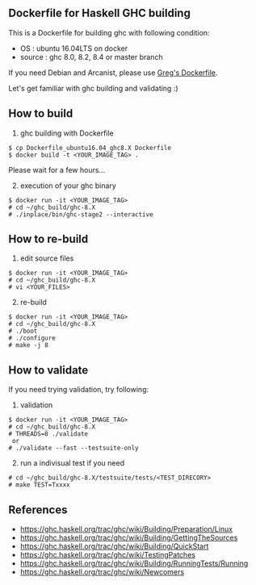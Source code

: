 
Dockerfile for Haskell GHC building
-----------------------------------

This is a Dockerfile for building ghc with following condition:
  * OS     : ubuntu 16.04LTS on docker
  * source : ghc 8.0, 8.2, 8.4 or master branch

If you need Debian and Arcanist, please use [Greg's Dockerfile][1].

Let's get familiar with ghc building and validating :)


## How to build

1. ghc building with Dockerfile
  ```
  $ cp Dockerfile_ubuntu16.04_ghc8.X Dockerfile
  $ docker build -t <YOUR_IMAGE_TAG> .
  ```
  Please wait for a few hours...

2. execution of your ghc binary
  ```
  $ docker run -it <YOUR_IMAGE_TAG>
  # cd ~/ghc_build/ghc-8.X
  # ./inplace/bin/ghc-stage2 --interactive
  ```


## How to re-build

1. edit source files
  ```
  $ docker run -it <YOUR_IMAGE_TAG>
  # cd ~/ghc_build/ghc-8.X
  # vi <YOUR_FILES>
  ```

2. re-build
  ```
  $ docker run -it <YOUR_IMAGE_TAG>
  # cd ~/ghc_build/ghc-8.X
  # ./boot
  # ./configure
  # make -j 8      
  ```


## How to validate

  If you need trying validation, try following:

  1. validation

  ```
  $ docker run -it <YOUR_IMAGE_TAG>
  # cd ~/ghc_build/ghc-8.X
  # THREADS=8 ./validate
   or
  # ./validate --fast --testsuite-only
  ```

  2. run a indivisual test if you need
  ```
  # cd ~/ghc_build/ghc-8.X/testsuite/tests/<TEST_DIRECORY>
  # make TEST=Txxxx
  ```


## References

 * https://ghc.haskell.org/trac/ghc/wiki/Building/Preparation/Linux
 * https://ghc.haskell.org/trac/ghc/wiki/Building/GettingTheSources
 * https://ghc.haskell.org/trac/ghc/wiki/Building/QuickStart
 * https://ghc.haskell.org/trac/ghc/wiki/TestingPatches
 * https://ghc.haskell.org/trac/ghc/wiki/Building/RunningTests/Running
 * https://ghc.haskell.org/trac/ghc/wiki/Newcomers

[1]: https://github.com/gregwebs/ghc-docker-dev
